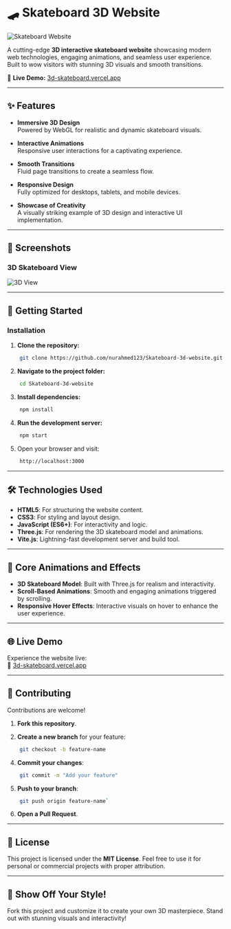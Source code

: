 # 🛹 **Skateboard 3D Website**

![Skateboard Website](https://cloud-yqog2d9gy-hack-club-bot.vercel.app/01.png)

A cutting-edge **3D interactive skateboard website** showcasing modern web technologies, engaging animations, and seamless user experience. Built to wow visitors with stunning 3D visuals and smooth transitions.

🔗 **Live Demo:** [3d-skateboard.vercel.app](https://3d-skateboard.vercel.app/)

----------

## ✨ **Features**

-   **Immersive 3D Design**  
    Powered by WebGL for realistic and dynamic skateboard visuals.
    
-   **Interactive Animations**  
    Responsive user interactions for a captivating experience.
    
-   **Smooth Transitions**  
    Fluid page transitions to create a seamless flow.
    
-   **Responsive Design**  
    Fully optimized for desktops, tablets, and mobile devices.
    
-   **Showcase of Creativity**  
    A visually striking example of 3D design and interactive UI implementation.
    

----------

## 📸 **Screenshots**


### **3D Skateboard View**

![3D View](https://cloud-6s9j2uzt1-hack-club-bot.vercel.app/02.png)

----------

## 🚀 **Getting Started**

### **Installation**

1.  **Clone the repository:**
```bash
    git clone https://github.com/nurahmed123/Skateboard-3d-website.git
```
2.  **Navigate to the project folder:**
```bash
    cd Skateboard-3d-website
```
3.  **Install dependencies:**
```bash
    npm install
```
4.  **Run the development server:**
```bash    
	npm start
```
5.  Open your browser and visit:
```bash
    http://localhost:3000
```

----------

## 🛠️ **Technologies Used**

-   **HTML5**: For structuring the website content.
-   **CSS3**: For styling and layout design.
-   **JavaScript (ES6+)**: For interactivity and logic.
-   **Three.js**: For rendering the 3D skateboard model and animations.
-   **Vite.js**: Lightning-fast development server and build tool.

----------

## 🎨 **Core Animations and Effects**

-   **3D Skateboard Model**: Built with Three.js for realism and interactivity.
-   **Scroll-Based Animations**: Smooth and engaging animations triggered by scrolling.
-   **Responsive Hover Effects**: Interactive visuals on hover to enhance the user experience.

----------

## 🌐 **Live Demo**

Experience the website live:  
🔗 [3d-skateboard.vercel.app](https://3d-skateboard.vercel.app/)

----------

## 🤝 **Contributing**

Contributions are welcome!

1.  **Fork this repository**.
    
2.  **Create a new branch** for your feature:

```bash
    git checkout -b feature-name
```
4.  **Commit your changes**:
```bash
    git commit -m "Add your feature"
```
5.  **Push to your branch**:
```bash
    git push origin feature-name` 
```
6.  **Open a Pull Request**.
    

----------

## 📜 **License**

This project is licensed under the **MIT License**. Feel free to use it for personal or commercial projects with proper attribution.

----------



## 🌟 **Show Off Your Style!**

Fork this project and customize it to create your own 3D masterpiece. Stand out with stunning visuals and interactivity!
